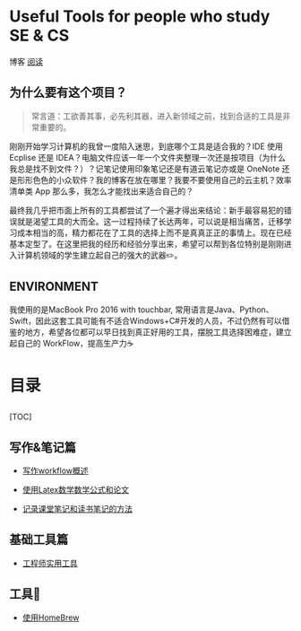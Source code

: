 # Useful Tools for people who study SE & CS
博客
[阅读](https://jaschenn.github.io/Tools/web/Tools/)
## 为什么要有这个项目？
> 常言道：工欲善其事，必先利其器，进入新领域之前，找到合适的工具是非常重要的。

刚刚开始学习计算机的我曾一度陷入迷思，到底哪个工具是适合我的？IDE 使用 Ecplise 还是 IDEA？电脑文件应该一年一个文件夹整理一次还是按项目（为什么我总是找不到文件？）？记笔记使用印象笔记还是有道云笔记亦或是 OneNote 还是形形色色的小众软件？我的博客在放在哪里？我要不要使用自己的云主机？效率清单类 App 那么多，我怎么才能找出来适合自己的？

最终我几乎把市面上所有的工具都尝试了一个遍才得出来结论：新手最容易犯的错误就是渴望工具的大而全。这一过程持续了长达两年，可以说是相当痛苦，迁移学习成本相当的高，精力都花在了工具的选择上而不是真真正正的事情上。现在已经基本定型了。在这里把我的经历和经验分享出来，希望可以帮到各位特别是刚刚进入计算机领域的学生建立起自己的强大的武器✏️。

## ENVIRONMENT
我使用的是MacBook Pro 2016 with touchbar, 常用语言是Java、Python、Swift，因此这套工具可能有不适合Windows+C#开发的人员，不过仍然有可以借鉴的地方，希望各位都可以早日找到真正好用的工具，摆脱工具选择困难症，建立起自己的 WorkFlow，提高生产力☕️



# 目录
## 
[TOC]
## 写作&笔记篇
* [写作workflow概述](./写作&笔记篇/WorkFlow.md)
* [使用Latex数学数学公式和论文](./写作&笔记篇/使用latex.md)

* [记录课堂笔记和读书笔记的方法](./专业篇/0.md)

## 基础工具篇
* [工程师实用工具](./基础篇/实用工具.md)

## 工具🔨
* [使用HomeBrew](./工具🔨/HomeBrew.md)